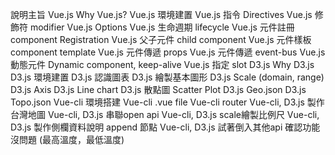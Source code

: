 說明主旨
Vue.js Why Vue.js?
Vue.js 環境建置
Vue.js 指令 Directives
Vue.js 修飾符 modifier
Vue.js Options
Vue.js 生命週期 lifecycle
Vue.js 元件註冊 component Registration
Vue.js 父子元件 child component
Vue.js 元件樣板 component template
Vue.js 元件傳遞 props
Vue.js 元件傳遞 event-bus
Vue.js 動態元件 Dynamic component, keep-alive 
Vue.js 指定 slot
D3.js Why D3.js
D3.js 環境建置
D3.js 認識圖表
D3.js 繪製基本圖形
D3.js Scale (domain, range)
D3.js Axis
D3.js Line chart
D3.js 散點圖 Scatter Plot
D3.js Geo.json
D3.js Topo.json
Vue-cli 環境搭建
Vue-cli .vue file
Vue-cli router
Vue-cli, D3.js 製作台灣地圖
Vue-cli, D3.js 串聯open api
Vue-cli, D3.js scale繪製比例尺
Vue-cli, D3.js 製作側欄資料說明 append 節點
Vue-cli, D3.js 試著倒入其他api 確認功能沒問題 (最高溫度，最低溫度)